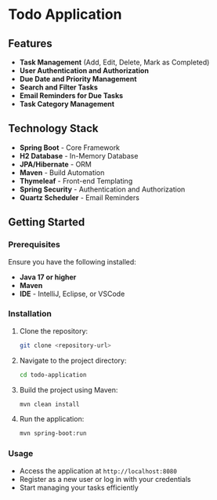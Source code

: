 # Todo Application

## Features
- **Task Management** (Add, Edit, Delete, Mark as Completed)
- **User Authentication and Authorization**
- **Due Date and Priority Management**
- **Search and Filter Tasks**
- **Email Reminders for Due Tasks**
- **Task Category Management**

## Technology Stack
- **Spring Boot** - Core Framework
- **H2 Database** - In-Memory Database
- **JPA/Hibernate** - ORM
- **Maven** - Build Automation
- **Thymeleaf** - Front-end Templating
- **Spring Security** - Authentication and Authorization
- **Quartz Scheduler** - Email Reminders

## Getting Started

### Prerequisites
Ensure you have the following installed:
- **Java 17 or higher**
- **Maven**
- **IDE** - IntelliJ, Eclipse, or VSCode

### Installation
1. Clone the repository:
   ```bash
   git clone <repository-url>
   ```
2. Navigate to the project directory:
   ```bash
   cd todo-application
   ```
3. Build the project using Maven:
   ```bash
   mvn clean install
   ```
4. Run the application:
   ```bash
   mvn spring-boot:run
   ```

### Usage
- Access the application at `http://localhost:8080`
- Register as a new user or log in with your credentials
- Start managing your tasks efficiently

